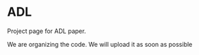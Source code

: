 # ADL
Project page for ADL paper.

We are organizing the code. 
We will upload it as soon as possible
